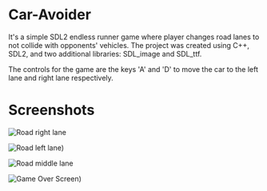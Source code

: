 # Car-Avoider
It's a simple SDL2 endless runner game where player changes road lanes to not collide with opponents' vehicles. The project was created using C++, SDL2, and two additional libraries: SDL_image and SDL_ttf.

The controls for the game are the keys 'A' and 'D' to move the car to the left lane and right lane respectively.

# Screenshots
![Road right lane](https://github.com/niraularohan/Car-Avoider/assets/59250480/34eb9ca0-3075-415b-96f8-a4db7cb6a749)

![Road left lane)](https://github.com/niraularohan/Car-Avoider/assets/59250480/b35468f1-1df9-4fe7-9ac5-ce5359e15a30)

![Road middle lane](https://github.com/niraularohan/Car-Avoider/assets/59250480/084de9ba-0228-4611-9169-6d32e1231155)

![Game Over Screen)](https://github.com/niraularohan/Car-Avoider/assets/59250480/d5dbcf18-2061-448f-b141-be554e89c192)
